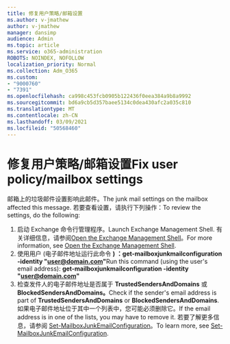 ```yaml
---
title: 修复用户策略/邮箱设置
ms.author: v-jmathew
author: v-jmathew
manager: dansimp
audience: Admin
ms.topic: article
ms.service: o365-administration
ROBOTS: NOINDEX, NOFOLLOW
localization_priority: Normal
ms.collection: Adm_O365
ms.custom:
- "9000760"
- "7391"
ms.openlocfilehash: ca998c453fcb0905b122436f0eea384a9b8a9992
ms.sourcegitcommit: bd6a9cb5d357baee5134c0dea430afc2a035c810
ms.translationtype: MT
ms.contentlocale: zh-CN
ms.lasthandoff: 03/09/2021
ms.locfileid: "50568460"
---
```

# <a name="fix-user-policymailbox-settings"></a><span data-ttu-id="495e5-102">修复用户策略/邮箱设置</span><span class="sxs-lookup"><span data-stu-id="495e5-102">Fix user policy/mailbox settings</span></span>

<span data-ttu-id="495e5-103">邮箱上的垃圾邮件设置影响此邮件。</span><span class="sxs-lookup"><span data-stu-id="495e5-103">The junk mail settings on the mailbox affected this message.</span></span> <span data-ttu-id="495e5-104">若要查看设置，请执行下列操作：</span><span class="sxs-lookup"><span data-stu-id="495e5-104">To review the settings, do the following:</span></span>

1. <span data-ttu-id="495e5-105">启动 Exchange 命令行管理程序。</span><span class="sxs-lookup"><span data-stu-id="495e5-105">Launch Exchange Management Shell.</span></span> <span data-ttu-id="495e5-106">有关详细信息，请参阅[Open the Exchange Management Shell](https://go.microsoft.com/fwlink/?linkid=2101432)。</span><span class="sxs-lookup"><span data-stu-id="495e5-106">For more information, see [Open the Exchange Management Shell](https://go.microsoft.com/fwlink/?linkid=2101432).</span></span>
2. <span data-ttu-id="495e5-107">使用用户 (电子邮件地址运行此命令  **) ：get-mailboxjunkmailconfiguration -identity "user@domain.com"**</span><span class="sxs-lookup"><span data-stu-id="495e5-107">Run this command (using the user's email address):  **get-mailboxjunkmailconfiguration -identity "user@domain.com"**</span></span>
3. <span data-ttu-id="495e5-108">检查发件人的电子邮件地址是否属于 **TrustedSendersAndDomains** 或 **BlockedSendersAndDomains。**</span><span class="sxs-lookup"><span data-stu-id="495e5-108">Check if the sender's email address is part of **TrustedSendersAndDomains** or **BlockedSendersAndDomains**.</span></span> <span data-ttu-id="495e5-109">如果电子邮件地址位于其中一个列表中，您可能必须删除它。</span><span class="sxs-lookup"><span data-stu-id="495e5-109">If the email address is in one of the lists, you may have to remove it.</span></span> <span data-ttu-id="495e5-110">若要了解更多信息，请参阅 [Set-MailboxJunkEmailConfiguration](https://go.microsoft.com/fwlink/?linkid=2101047)。</span><span class="sxs-lookup"><span data-stu-id="495e5-110">To learn more, see [Set-MailboxJunkEmailConfiguration](https://go.microsoft.com/fwlink/?linkid=2101047).</span></span>
